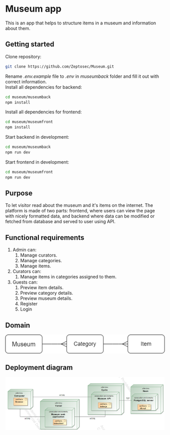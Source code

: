# Museum app
This is an app that helps to structure items in a museum and information about them.

## Getting started
Clone repository:
```sh
git clone https://github.com/Zeptosec/Museum.git
```
Rename *.env.example* file to *.env* in *museumback* folder and fill it out with correct information.  
Install all dependencies for backend:
```sh
cd museum/museumback
npm install
```
Install all dependencies for frontend:
```sh
cd museum/museumfront
npm install
```
Start backend in development:
```sh
cd museum/museumback
npm run dev
```
Start frontend in development:
```sh
cd museum/museumfront
npm run dev
```

## Purpose
To let visitor read about the museum and it's items on the internet.
The platform is made of two parts: frontend, where users can view the page with nicely formatted data, and backend where data can be modified or fetched from database and served to user using API. 

## Functional requirements
1. Admin can:
    1. Manage curators.
    2. Manage categories.
    3. Manage items.
2. Curators can:
    1. Manage items in categories assigned to them.
3. Guests can:
    1. Preview item details.
    2. Preview category details.
    3. Preview museum details.
    4. Register
    5. Login

## Domain
![Domain diagram](assets/connections.png)

## Deployment diagram
![Deployment diagram](assets/deployment_diagram.png)
